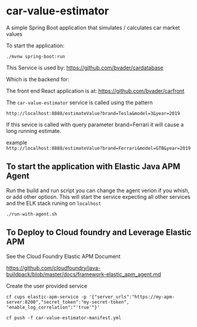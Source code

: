 # car-value-estimator

A simple Spring Boot application that simulates / calculates car market values

To start the application:

`./mvnw spring-boot:run`

This Service is used by: https://github.com/bvader/cardatabase

Which is the backend for:

The front end React application is at: https://github.com/bvader/carfront

The `car-value-estimator` service is called using the pattern

`http://localhost:8888/estimateValue?brand=Tesla&model=3&year=2019`

If this sevice is called with query parameter brand=Ferrari it will cause a long running estimate.

example  
`http://localhost:8888/estimateValue?brand=Ferrari&model=GTB&year=2019`

## To start the application with Elastic Java APM Agent

Run the build and run script you can change the agent verion if you whish, or add other optiosn. This will start the service expecting all other services and the ELK stack runing on `localhost`

`./run-with-agent.sh`

## To Deploy to Cloud foundry and Leverage Elastic APM

See the Cloud Foundry Elastic APM Document

https://github.com/cloudfoundry/java-buildpack/blob/master/docs/framework-elastic_apm_agent.md

Create the user provided service

`cf cups elastic-apm-service -p '{"server_urls":"https://my-apm-server:8200","secret_token":"my-secret-token", "enable_log_correlation":"'true'"}'`

`cf push -f car-value-estimator-manifest.yml`
